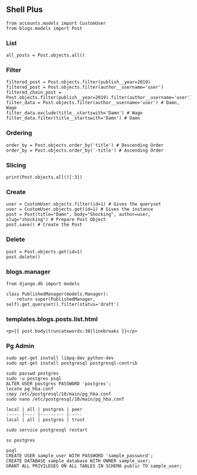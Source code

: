 ## Shell Plus ##

    from accounts.models import CustomUser
    from blogs.models import Post

### List ###

    all_posts = Post.objects.all()

### Filter ###

    filtered_post = Post.objects.filter(publish__year=2019)
    filtered_post = Post.objects.filter(author__username='user')
    filtered_chain_post = Post.objects.filter(publish__year=2019).filter(author__username='user')
    filter_data = Post.objects.filter(author__username='user') # Damn, Wage
    filter_data.exclude(title__startswith='Damn') # Wage
    filter_data.filter(title__startswith='Damn') # Damn

### Ordering ###

    order_by = Post.objects.order_by('title') # Descending Order
    order_by = Post.objects.order_by('-title') # Ascending Order

### Slicing ###

    print(Post.objects.all()[:3])

### Create ###

    user = CustomUser.objects.filter(id=1) # Gives the queryset
    user = CustomUser.objects.get(id=1) # Gives the instance
    post = Post(title="Damn", body="Shocking", author=user, slug="shocking") # Prepare Post Object
    post.save() # Create the Post

### Delete ###

    post = Post.objects.get(id=1)
    post.delete()

### blogs.manager ###

    from django.db import models

    class PublishedManager(models.Manager):
        return super(PublishedManager, self).get_queryset().filter(status='draft')

### templates.blogs.posts.list.html ###

    <p>{{ post.body|truncatewords:30|linebreaks }}</p>

### Pg Admin ###

    sudo apt-get install libpq-dev python-dev
    sudo apt-get install postgresql postgresql-contrib

    sudo passwd postgres
    sudo -u postgres psql
    ALTER USER postgres PASSWORD 'postgres';
    locate pg_hba.conf
    copy /etc/postgresql/10/main/pg_hba.conf
    sudo nano /etc/postgresql/10/main/pg_hba.conf

    local | all | postgres | peer
    ----- |---- |--------- |-----
    local | all | postgres | trust

    sudo service postgresql restart

    su postgres

    psql
    CREATE USER sample_user WITH PASSWORD 'sample_password';
    CREATE DATABASE sample_database WITH OWNER sample_user;
    GRANT ALL PRIVILEGES ON ALL TABLES IN SCHEMA public TO sample_user;